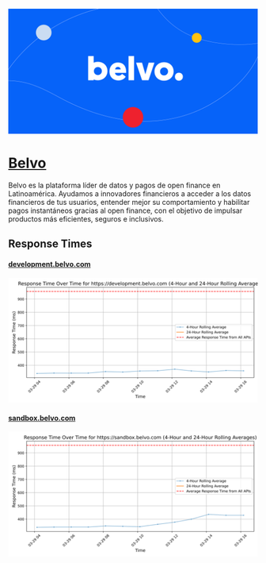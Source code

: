 [![Visit Belvo](imagePreview.png)](https://belvo.com)

# [Belvo](https://belvo.com)

Belvo es la plataforma líder de datos y pagos de open finance en Latinoamérica. Ayudamos a innovadores financieros a acceder a los datos financieros de tus usuarios, entender mejor su comportamiento y habilitar pagos instantáneos gracias al open finance, con el objetivo de impulsar productos más eficientes, seguros e inclusivos.

## Response Times

#### [development.belvo.com](https://development.belvo.com)

![development.belvo.com](response-time-charts/646576656c6f706d656e742e62656c766f2e636f6d.svg)
#### [sandbox.belvo.com](https://sandbox.belvo.com)

![sandbox.belvo.com](response-time-charts/73616e64626f782e62656c766f2e636f6d.svg)
